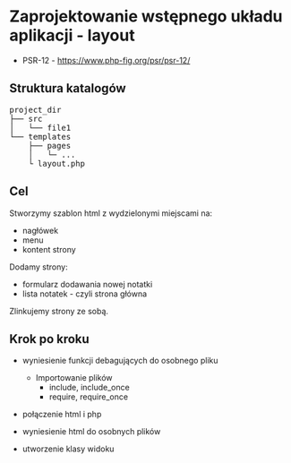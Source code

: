# Zaprojektowanie wstępnego układu aplikacji - layout

* PSR-12 - https://www.php-fig.org/psr/psr-12/

## Struktura katalogów

<pre>
project_dir
├── src
│   └── file1
└── templates
    ├── pages
    │   └─ ...
    └ layout.php
</pre>

## Cel

Stworzymy szablon html z wydzielonymi miejscami na:

* nagłówek
* menu
* kontent strony

Dodamy strony:

* formularz dodawania nowej notatki
* lista notatek - czyli strona główna

Zlinkujemy strony ze sobą.

## Krok po kroku

* wyniesienie funkcji debagujących do osobnego pliku
  * Importowanie plików
    * include, include_once
    * require, require_once

* połączenie html i php

* wyniesienie html do osobnych plików

* utworzenie klasy widoku
